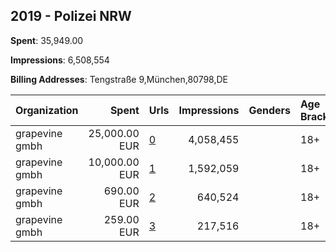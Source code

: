 ## 2019 - Polizei NRW 
**Spent**: 35,949.00

**Impressions**: 6,508,554

**Billing Addresses**: Tengstraße 9,München,80798,DE

|Organization|Spent|Urls|Impressions|Genders|Age Brackets|Country Codes|
|:---|---:|:---|---:|:---|:---|:---|
|grapevine gmbh|25,000.00 EUR|[0](https://www.snap.com/political-ads/asset/cf4110ed66642dee9e810b2c3ee566758a3203523731c96bd3b3431f698a2b65?mediaType=mp4)|4,058,455||18+|germany|
|grapevine gmbh|10,000.00 EUR|[1](https://www.snap.com/political-ads/asset/cf4110ed66642dee9e810b2c3ee566758a3203523731c96bd3b3431f698a2b65?mediaType=mp4)|1,592,059||18+|germany|
|grapevine gmbh|690.00 EUR|[2](https://www.snap.com/political-ads/asset/098d7cc0a100be23b224d5c73621d8c6a403b9c1c3d7580636810a8091b36c0b?mediaType=mp4)|640,524||18+|germany|
|grapevine gmbh|259.00 EUR|[3](https://www.snap.com/political-ads/asset/ef83bb432c06bb584ced46f3d641566a0a77e3ac5b9d6da6dfc3e41c7ac2b2c8?mediaType=mp4)|217,516||18+|germany|
